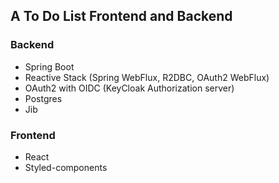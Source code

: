## A To Do List Frontend and Backend

### Backend
- Spring Boot
- Reactive Stack (Spring WebFlux, R2DBC, OAuth2 WebFlux)
- OAuth2 with OIDC (KeyCloak Authorization server)
- Postgres
- Jib

### Frontend
- React
- Styled-components